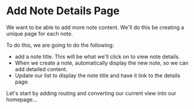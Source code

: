 # Add Note Details Page
We want to be able to add more note content.  We'll do this be creating a unique page for each note.

To do this, we are going to do the following:
- add a note title.  This will be what we'll click on to view note details.
- When we create a note, automatically display the new note, so we can add detailed content.
- Update our list to display the note title and have it link to the details page.

Let's start by adding routing and converting our current view into our homepage...
